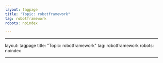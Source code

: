 ```yaml
---
layout: tagpage
title: "Topic: robotframework"
tag: robotframework
robots: noindex

---
```

---
layout: tagpage
title: "Topic: robotframework"
tag: robotframework
robots: noindex

---

